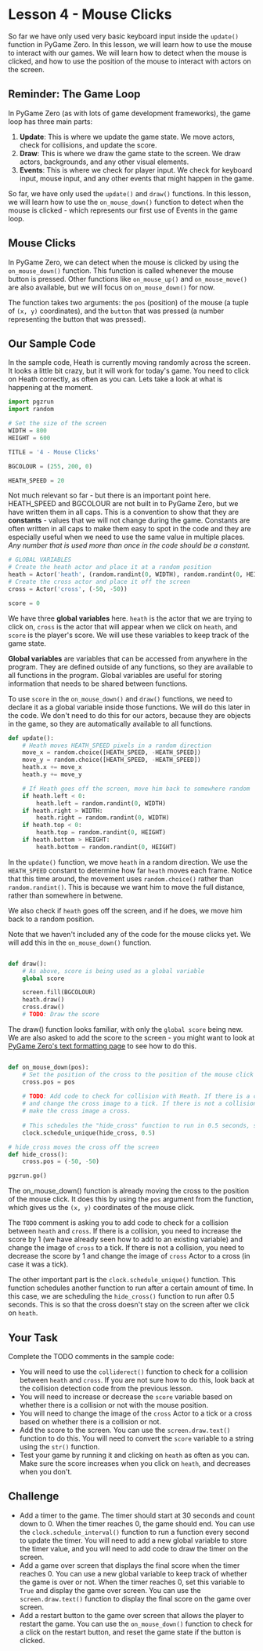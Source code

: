 # Lesson 4 - Mouse Clicks

So far we have only used very basic keyboard input inside the `update()` function in PyGame Zero. In this lesson, we will learn how to use the mouse to interact with our games. We will learn how to detect when the mouse is clicked, and how to use the position of the mouse to interact with actors on the screen.

## Reminder: The Game Loop

In PyGame Zero (as with lots of game development frameworks), the game loop has three main parts:

1. **Update**: This is where we update the game state. We move actors, check for collisions, and update the score.
2. **Draw**: This is where we draw the game state to the screen. We draw actors, backgrounds, and any other visual elements.
3. **Events**: This is where we check for player input. We check for keyboard input, mouse input, and any other events that might happen in the game.

So far, we have only used the `update()` and `draw()` functions. In this lesson, we will learn how to use the `on_mouse_down()` function to detect when the mouse is clicked - which represents our first use of Events in the game loop.

## Mouse Clicks

In PyGame Zero, we can detect when the mouse is clicked by using the `on_mouse_down()` function. This function is called whenever the mouse button is pressed. Other functions like `on_mouse_up()` and `on_mouse_move()` are also available, but we will focus on `on_mouse_down()` for now.

The function takes two arguments: the `pos` (position) of the mouse (a tuple of `(x, y)` coordinates), and the `button` that was pressed (a number representing the button that was pressed).

## Our Sample Code

In the sample code, Heath is currently moving randomly across the screen. It looks a little bit crazy, but it will work for today's game. You need to click on Heath correctly, as often as you can. Lets take a look at what is happening at the moment.

```python
import pgzrun
import random

# Set the size of the screen
WIDTH = 800
HEIGHT = 600

TITLE = '4 - Mouse Clicks'

BGCOLOUR = (255, 200, 0)

HEATH_SPEED = 20
```

Not much relevant so far - but there is an important point here. HEATH_SPEED and BGCOLOUR are not built in to PyGame Zero, but we have written them in all caps. This is a convention to show that they are **constants** - values that we will not change during the game. Constants are often written in all caps to make them easy to spot in the code and they are especially useful when we need to use the same value in multiple places. *Any number that is used more than once in the code should be a constant.*

```python
# GLOBAL VARIABLES
# Create the heath actor and place it at a random position
heath = Actor('heath', (random.randint(0, WIDTH), random.randint(0, HEIGHT)))
# Create the cross actor and place it off the screen
cross = Actor('cross', (-50, -50))

score = 0
```

We have three **global variables** here. `heath` is the actor that we are trying to click on, `cross` is the actor that will appear when we click on `heath`, and `score` is the player's score. We will use these variables to keep track of the game state.

**Global variables** are variables that can be accessed from anywhere in the program. They are defined outside of any functions, so they are available to all functions in the program. Global variables are useful for storing information that needs to be shared between functions.

To use `score` in the `on_mouse_down()` and `draw()` functions, we need to declare it as a global variable inside those functions. We will do this later in the code. We don't need to do this for our actors, because they are objects in the game, so they are automatically available to all functions.

```python
def update():
    # Heath moves HEATH_SPEED pixels in a random direction
    move_x = random.choice([HEATH_SPEED, -HEATH_SPEED])
    move_y = random.choice([HEATH_SPEED, -HEATH_SPEED])
    heath.x += move_x
    heath.y += move_y

    # If Heath goes off the screen, move him back to somewhere random
    if heath.left < 0:
        heath.left = random.randint(0, WIDTH)
    if heath.right > WIDTH:
        heath.right = random.randint(0, WIDTH)
    if heath.top < 0:
        heath.top = random.randint(0, HEIGHT)
    if heath.bottom > HEIGHT:
        heath.bottom = random.randint(0, HEIGHT)
```

In the `update()` function, we move `heath` in a random direction. We use the `HEATH_SPEED` constant to determine how far `heath` moves each frame. Notice that this time around, the movement uses `random.choice()` rather than `random.randint()`. This is because we want him to move the full distance, rather than somewhere in betwene.

We also check if `heath` goes off the screen, and if he does, we move him back to a random position.

Note that we haven't included any of the code for the mouse clicks yet. We will add this in the `on_mouse_down()` function.

```python

def draw():
    # As above, score is being used as a global variable
    global score

    screen.fill(BGCOLOUR)
    heath.draw()
    cross.draw()
    # TODO: Draw the score

```

The draw() function looks familiar, with only the `global score` being new. We are also asked to add the score to the screen - you might want to look at [PyGame Zero's text formatting page](https://pygame-zero.readthedocs.io/en/stable/ptext.html) to see how to do this.

```python

def on_mouse_down(pos):
    # Set the position of the cross to the position of the mouse click
    cross.pos = pos
    
    # TODO: Add code to check for collision with Heath. If there is a collision, increase the score by 1
    # and change the cross image to a tick. If there is not a collision, decrease the score by 1 and
    # make the cross image a cross.
    
    # This schedules the "hide_cross" function to run in 0.5 seconds, so that the cross doesn't stay on the screen.
    clock.schedule_unique(hide_cross, 0.5)

# hide_cross moves the cross off the screen
def hide_cross():
    cross.pos = (-50, -50)

pgzrun.go()
```

The on_mouse_down() function is already moving the cross to the position of the mouse click. It does this by using the `pos` argument from the function, which gives us the `(x, y)` coordinates of the mouse click.

The `TODO` comment is asking you to add code to check for a collision between `heath` and `cross`. If there is a collision, you need to increase the score by 1 (we have already seen how to add to an existing variable) and change the image of `cross` to a tick. If there is not a collision, you need to decrease the score by 1 and change the image of `cross` Actor to a cross (in case it was a tick).

The other important part is the `clock.schedule_unique()` function. This function schedules another function to run after a certain amount of time. In this case, we are scheduling the `hide_cross()` function to run after 0.5 seconds. This is so that the cross doesn't stay on the screen after we click on `heath`.

## Your Task

Complete the TODO comments in the sample code:
  
- You will need to use the `colliderect()` function to check for a collision between `heath` and `cross`. If you are not sure how to do this, look back at the collision detection code from the previous lesson.
- You will need to increase or decrease the `score` variable based on whether there is a collision or not with the mouse position.
- You will need to change the image of the `cross` Actor to a tick or a cross based on whether there is a collision or not.
- Add the score to the screen. You can use the `screen.draw.text()` function to do this. You will need to convert the `score` variable to a string using the `str()` function.
- Test your game by running it and clicking on `heath` as often as you can. Make sure the score increases when you click on `heath`, and decreases when you don't.

## Challenge

- Add a timer to the game. The timer should start at 30 seconds and count down to 0. When the timer reaches 0, the game should end. You can use the `clock.schedule_interval()` function to run a function every second to update the timer. You will need to add a new global variable to store the timer value, and you will need to add code to draw the timer on the screen.
- Add a game over screen that displays the final score when the timer reaches 0. You can use a new global variable to keep track of whether the game is over or not. When the timer reaches 0, set this variable to `True` and display the game over screen. You can use the `screen.draw.text()` function to display the final score on the game over screen.
- Add a restart button to the game over screen that allows the player to restart the game. You can use the `on_mouse_down()` function to check for a click on the restart button, and reset the game state if the button is clicked.

